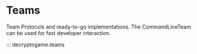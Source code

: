 # Teams

Team Protocols and ready-to-go implementations. The CommandLineTeam can be used for fast developer interaction.

::: decryptogame.teams